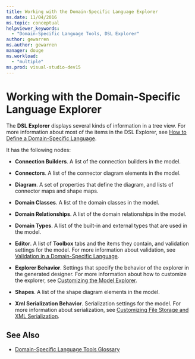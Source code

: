 ```yaml
---
title: Working with the Domain-Specific Language Explorer
ms.date: 11/04/2016
ms.topic: conceptual
helpviewer_keywords:
  - "Domain-Specific Language Tools, DSL Explorer"
author: gewarren
ms.author: gewarren
manager: douge
ms.workload:
  - "multiple"
ms.prod: visual-studio-dev15
---
```

# Working with the Domain-Specific Language Explorer
The **DSL Explorer** displays several kinds of information in a tree view. For more information about most of the items in the DSL Explorer, see [How to Define a Domain-Specific Language](../modeling/how-to-define-a-domain-specific-language.md).

 It has the following nodes:

-   **Connection Builders**. A list of the connection builders in the model.

-   **Connectors**. A list of the connector diagram elements in the model.

-   **Diagram**. A set of properties that define the diagram, and lists of connector maps and shape maps.

-   **Domain Classes**. A list of the domain classes in the model.

-   **Domain Relationships**. A list of the domain relationships in the model.

-   **Domain Types**. A list of the built-in and external types that are used in the model.

-   **Editor**. A list of **Toolbox** tabs and the items they contain, and validation settings for the model. For more information about validation, see [Validation in a Domain-Specific Language](../modeling/validation-in-a-domain-specific-language.md).

-   **Explorer Behavior**. Settings that specify the behavior of the explorer in the generated designer. For more information about how to customize the explorer, see [Customizing the Model Explorer](../modeling/customizing-the-model-explorer.md).

-   **Shapes**. A list of the shape diagram elements in the model.

-   **Xml Serialization Behavior**. Serialization settings for the model. For more information about serialization, see [Customizing File Storage and XML Serialization](../modeling/customizing-file-storage-and-xml-serialization.md).

## See Also

- [Domain-Specific Language Tools Glossary](https://msdn.microsoft.com/ca5e84cb-a315-465c-be24-76aa3df276aa)
